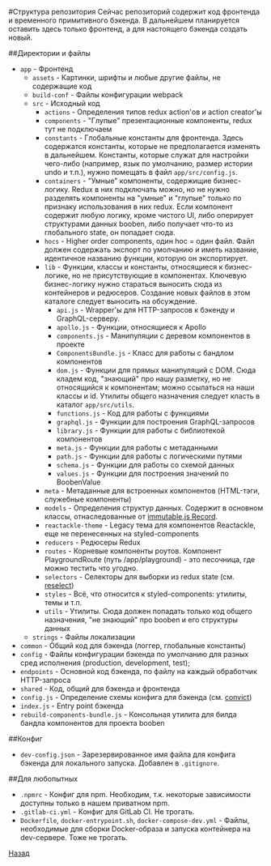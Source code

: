 #Структура репозитория
Сейчас репозиторий содержит код фронтенда и временного примитивного бэкенда.
В дальнейшем планируется оставить здесь только фронтенд, а для настоящего
бэкенда создать новый.

##Директории и файлы
+ `app` - Фронтенд
    + `assets` - Картинки, шрифты и любые другие файлы, не содержащие код
    + `build-conf` - Файлы конфигурации webpack
    + `src` - Исходный код
        + `actions` - Определения типов redux action'ов и action creator'ы
        + `components` - "Глупые" презентационные компоненты,
        redux тут не подключаем
        + `constants` - Глобальные константы для фронтенда.
        Здесь содержатся константы, которые не предполагается изменять в
        дальнейшем. Константы, которые служат для настройки чего-либо (например,
        язык по умолчанию, размер истории undo и т.п.), нужно помещать в файл
        `app/src/config.js`.
        + `containers` - "Умные" компоненты, содержищие бизнес-логику. Redux
        в них подключать можно, но не нужно разделять компоненты на "умные" и
        "глупые" только по признаку использования в них redux. Если компонент
        содержит любую логику, кроме чистого UI, либо оперирует структурами
        данных booben, либо получает что-то из глобального state, он попадает
        сюда.
        + `hocs` - Higher order components, один hoc = один файл. Файл должен
        содержать экспорт по умолчанию и иметь название, идентичное названию
        функции, которую он экспортирует.
        + `lib` - Функции, классы и константы, относящиеся к бизнес-логике, но
        не присутствующие в компонентах. Ключевую бизнес-логику нужно стараться
        выносить сюда из контейнеров и редюсеров. Создание новых файлов в этом
        каталоге следует выносить на обсуждение.
            + `api.js` - Wrapper'ы для HTTP-запросов к бэкенду и
            GraphQL-серверу.
            + `apollo.js` - Функции, относящиеся к Apollo
            + `components.js` - Манипуляции с деревом компонентов в проекте
            + `ComponentsBundle.js` - Класс для работы с бандлом компонентов
            + `dom.js` - Функции для прямых манипуляций с DOM. Сюда кладем код,
            "знающий" про нашу разметку, но не относящийся к компонентам; можно
            ссылаться на наши классы и id. Утилиты общего назначения следует
            класть в каталог `app/src/utils`.
            + `functions.js` - Код для работы с функциями
            + `graphql.js` - Функции для построения GraphQL-запросов
            + `library.js` - Функции для работы с библиотекой компонентов
            + `meta.js` - Функции для работы с метаданными
            + `path.js` - Функции для работы с логическими путями
            + `schema.js` - Функции для работы со схемой данных
            + `values.js` - Функции для построения значений по BoobenValue
        + `meta` - Метаданные для встроенных компонентов (HTML-тэги, служебные
        компоненты)
        + `models` - Определения структур данных. Содержит в основном классы,
        отнаследованные от [immutable.js Record](https://facebook.github.io/immutable-js/docs/#/Record).
        + `reactackle-theme` - Legacy тема для компонентов Reactackle, еще не
        перенесенных на styled-components
        + `reducers` - Редюсеры Redux
        + `routes` - Корневые компоненты роутов. Компонент PlaygroundRoute
        (путь /app/playground) - это песочница, где можно тестить что угодно.
        + `selectors` - Селекторы для выборки из redux state (см.
        [reselect](https://www.npmjs.com/package/reselect))
        + `styles` - Всё, что относится к styled-components: утилиты, темы
        и т.п.
        + `utils` - Утилиты. Сюда должен попадать только код общего назначения,
        "не знающий" про booben и его структуры данных
    + `strings` - Файлы локализации
+ `common` - Общий код для бэкенда (логгер, глобальные константы)
+ `config` - Файлы конфигурации бэкенда по умолчанию для разных сред исполнения
(production, development, test); 
+ `endpoints` - Основной код бэкенда, по файлу на каждый обработчик HTTP-запроса
+ `shared` - Код, общий для бэкенда и фронтенда
+ `config.js` - Определение схемы конфига для бэкенда
(см. [convict](https://www.npmjs.com/package/convict))
+ `index.js` - Entry point бэкенда
+ `rebuild-components-bundle.js` - Консольная утилита для билда бандла
компонентов для проекта booben

##Конфиг
+ `dev-config.json` - Зарезервированное имя файла для конфига бэкенда для
локального запуска. Добавлен в `.gitignore`.

##Для любопытных
+ `.npmrc` - Конфиг для npm. Необходим, т.к. некоторые зависимости доступны
только в нашем приватном npm.
+ `.gitlab-ci.yml` - Конфиг для GitLab CI. Не трогать.
+ `Dockerfile`, `docker-entrypoint.sh`, `docker-compose-dev.yml` -
Файлы, необходимые для сборки Docker-образа и запуска контейнера на dev-сервере.
Тоже не трогать.


[Назад](./index.md)

